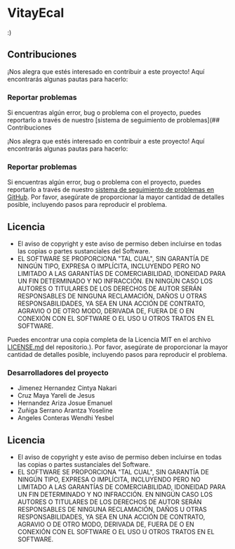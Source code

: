 # VitayEcal

:)
## Contribuciones

¡Nos alegra que estés interesado en contribuir a este proyecto! Aquí encontrarás algunas pautas para hacerlo:

### Reportar problemas
Si encuentras algún error, bug o problema con el proyecto, puedes reportarlo a través de nuestro [sistema de seguimiento de problemas](## Contribuciones

¡Nos alegra que estés interesado en contribuir a este proyecto! Aquí encontrarás algunas pautas para hacerlo:

### Reportar problemas
Si encuentras algún error, bug o problema con el proyecto, puedes reportarlo a través de nuestro [sistema de seguimiento de problemas en GitHub](https://github.com/CintyaNakari/VitayEcal/issues). Por favor, asegúrate de proporcionar la mayor cantidad de detalles posible, incluyendo pasos para reproducir el problema.

## Licencia

- El aviso de copyright y este aviso de permiso deben incluirse en todas las copias o partes sustanciales del Software.
- EL SOFTWARE SE PROPORCIONA "TAL CUAL", SIN GARANTÍA DE NINGÚN TIPO, EXPRESA O IMPLÍCITA, INCLUYENDO PERO NO LIMITADO A LAS GARANTÍAS DE COMERCIABILIDAD, IDONEIDAD PARA UN FIN DETERMINADO Y NO INFRACCIÓN. EN NINGÚN CASO LOS AUTORES O TITULARES DE LOS DERECHOS DE AUTOR SERÁN RESPONSABLES DE NINGUNA RECLAMACIÓN, DAÑOS U OTRAS RESPONSABILIDADES, YA SEA EN UNA ACCIÓN DE CONTRATO, AGRAVIO O DE OTRO MODO, DERIVADA DE, FUERA DE O EN CONEXIÓN CON EL SOFTWARE O EL USO U OTROS TRATOS EN EL SOFTWARE.

Puedes encontrar una copia completa de la Licencia MIT en el archivo [LICENSE.md](LICENSE.md) del repositorio.). Por favor, asegúrate de proporcionar la mayor cantidad de detalles posible, incluyendo pasos para reproducir el problema.

### Desarrolladores del proyecto

- Jimenez Hernandez Cintya Nakari
- Cruz Maya Yareli de Jesus
- Hernandez Ariza Josue Emanuel
- Zuñiga Serrano Arantza Yoseline
- Angeles Conteras Wendhi Yesbel 

## Licencia

- El aviso de copyright y este aviso de permiso deben incluirse en todas las copias o partes sustanciales del Software.
- EL SOFTWARE SE PROPORCIONA "TAL CUAL", SIN GARANTÍA DE NINGÚN TIPO, EXPRESA O IMPLÍCITA, INCLUYENDO PERO NO LIMITADO A LAS GARANTÍAS DE COMERCIABILIDAD, IDONEIDAD PARA UN FIN DETERMINADO Y NO INFRACCIÓN. EN NINGÚN CASO LOS AUTORES O TITULARES DE LOS DERECHOS DE AUTOR SERÁN RESPONSABLES DE NINGUNA RECLAMACIÓN, DAÑOS U OTRAS RESPONSABILIDADES, YA SEA EN UNA ACCIÓN DE CONTRATO, AGRAVIO O DE OTRO MODO, DERIVADA DE, FUERA DE O EN CONEXIÓN CON EL SOFTWARE O EL USO U OTROS TRATOS EN EL SOFTWARE.
